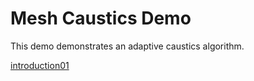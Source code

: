 Mesh Caustics Demo
==================

This demo demonstrates an adaptive caustics algorithm.

[introduction01](ReadmeImage/intro01.gif)